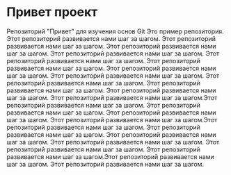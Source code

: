 # Привет проект
Репозиторий "Привет" для изучения основ Git
Это пример репозитория.
Этот репозиторий развивается нами шаг за шагом.
Этот репозиторий развивается нами шаг за шагом.
Этот репозиторий развивается нами шаг за шагом.
Этот репозиторий развивается нами шаг за шагом.
Этот репозиторий развивается нами шаг за шагом.
Этот репозиторий развивается нами шаг за шагом.
Этот репозиторий развивается нами шаг за шагом.
Этот репозиторий развивается нами шаг за шагом.
Этот репозиторий развивается нами шаг за шагом.
Этот репозиторий развивается нами шаг за шагом.
Этот репозиторий развивается нами шаг за шагом.
Этот репозиторий развивается нами шаг за шагом.Этот репозиторий развивается нами шаг за шагом.
Этот репозиторий развивается нами шаг за шагом.
Этот репозиторий развивается нами шаг за шагом.
Этот репозиторий развивается нами шаг за шагом.Этот репозиторий развивается нами шаг за шагом.
Этот репозиторий развивается нами шаг за шагом.
Этот репозиторий развивается нами шаг за шагом.
Этот репозиторий развивается нами шаг за шагом.
Этот репозиторий развивается нами шаг за шагом.
Этот репозиторий развивается нами шаг за шагом.Этот репозиторий развивается нами шаг за шагом.
Этот репозиторий развивается нами шаг за шагом.
